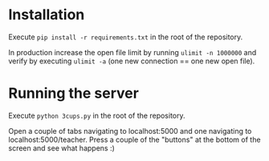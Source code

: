 # Installation

Execute `pip install -r requirements.txt` in the root of the repository.

In production increase the open file limit by running `ulimit -n 1000000` and verify by executing `ulimit -a` (one new connection == one new open file).

# Running the server

Execute `python 3cups.py` in the root of the repository.

Open a couple of tabs navigating to localhost:5000 and one navigating to localhost:5000/teacher. Press a couple of the "buttons" at the bottom of the screen and see what happens :)
